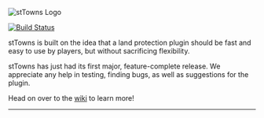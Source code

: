 ![stTowns Logo](http://i.imgur.com/7Cp3d3c.png)

[![Build Status](https://ts-mc.net/jenkins/buildStatus/icon?job=sttowns)](https://ts-mc.net/jenkins/job/sttowns)
  
stTowns is built on the idea that a land protection plugin should be fast and easy to use by players, but without sacrificing flexibility.
  
stTowns has just had its first major, feature-complete release. We appreciate any help in testing, finding bugs, as well as suggestions for the plugin.

Head on over to the [wiki](https://github.com/ShepherdJerred/stTowns/wiki) to learn more!
  
---
